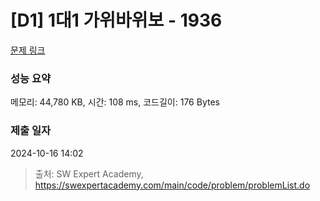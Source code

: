 # [D1] 1대1 가위바위보 - 1936 

[문제 링크](https://swexpertacademy.com/main/code/problem/problemDetail.do?contestProbId=AV5PjKXKALcDFAUq) 

### 성능 요약

메모리: 44,780 KB, 시간: 108 ms, 코드길이: 176 Bytes

### 제출 일자

2024-10-16 14:02



> 출처: SW Expert Academy, https://swexpertacademy.com/main/code/problem/problemList.do